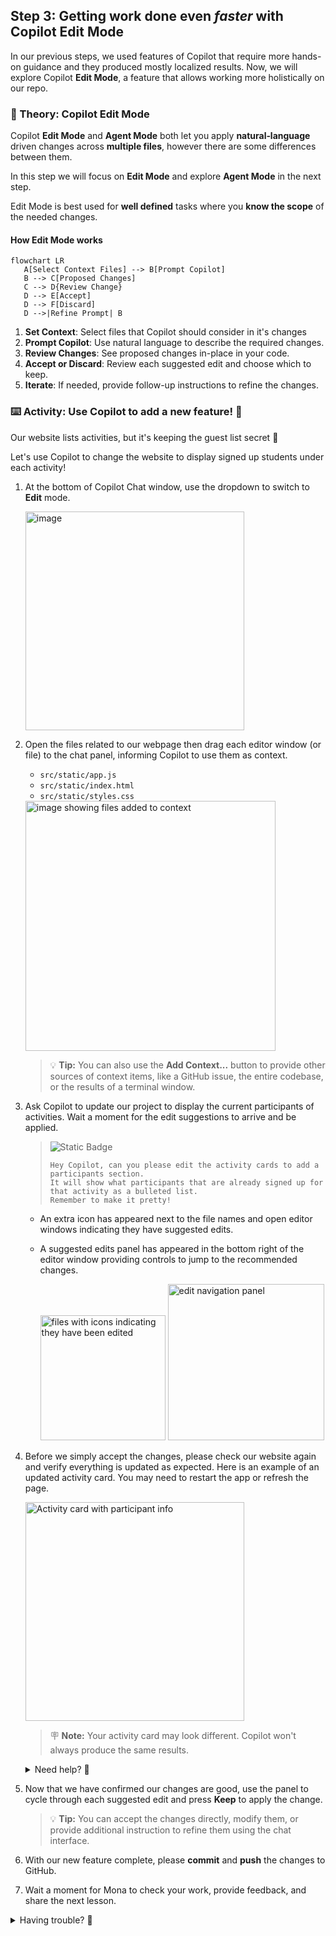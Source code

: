 ## Step 3: Getting work done even _faster_ with Copilot Edit Mode

In our previous steps, we used features of Copilot that require more hands-on guidance and they produced mostly localized results. Now, we will explore Copilot **Edit Mode**, a feature that allows working more holistically on our repo.

### 📖 Theory: Copilot Edit Mode

Copilot **Edit Mode** and **Agent Mode** both let you apply **natural‑language** driven changes across **multiple files**, however there are some differences between them.

In this step we will focus on **Edit Mode** and explore **Agent Mode** in the next step.

Edit Mode is best used for **well defined** tasks where you **know the scope** of the needed changes.

#### How Edit Mode works

```mermaid
flowchart LR
   A[Select Context Files] --> B[Prompt Copilot]
   B --> C[Proposed Changes]
   C --> D{Review Change}
   D --> E[Accept]
   D --> F[Discard]
   D -->|Refine Prompt| B

```

1. **Set Context**: Select files that Copilot should consider in it's changes
1. **Prompt Copilot**: Use natural language to describe the required changes.
1. **Review Changes**: See proposed changes in-place in your code.
1. **Accept or Discard**: Review each suggested edit and choose which to keep.
1. **Iterate**: If needed, provide follow-up instructions to refine the changes.

### :keyboard: Activity: Use Copilot to add a new feature! :rocket:

Our website lists activities, but it's keeping the guest list secret 🤫 

Let's use Copilot to change the website to display signed up students under each activity!

1. At the bottom of Copilot Chat window, use the dropdown to switch to **Edit** mode.

   <img width="350" alt="image" src="https://github.com/user-attachments/assets/646fc94a-7d60-4821-b9cf-9ec6f4fd03d7" />

1. Open the files related to our webpage then drag each editor window (or file) to the chat panel, informing Copilot to use them as context.

   - `src/static/app.js`
   - `src/static/index.html`
   - `src/static/styles.css`

   <img width="400" alt="image showing files added to context" src="https://github.com/user-attachments/assets/8026a86b-b350-4b98-bf4f-764b61d157e7" />

   > 💡 **Tip:** You can also use the **Add Context...** button to provide other sources of context items, like a GitHub issue, the entire codebase, or the results of a terminal window.

1. Ask Copilot to update our project to display the current participants of activities. Wait a moment for the edit suggestions to arrive and be applied.

   > ![Static Badge](https://img.shields.io/badge/-Prompt-text?style=social&logo=github%20copilot)
   >
   > ```prompt
   > Hey Copilot, can you please edit the activity cards to add a participants section.
   > It will show what participants that are already signed up for that activity as a bulleted list.
   > Remember to make it pretty!
   > ```

   - An extra icon has appeared next to the file names and open editor windows indicating they have suggested edits.
   - A suggested edits panel has appeared in the bottom right of the editor window providing controls to jump to the recommended changes.

      <img width="200" alt="files with icons indicating they have been edited" src="https://github.com/user-attachments/assets/9c7c2e10-cd18-43c5-9947-cffd6dde0473" />

      <img width="250" alt="edit navigation panel" src="https://github.com/user-attachments/assets/a84965a5-2f43-4c93-a814-0fdeb3a06494" />


1. Before we simply accept the changes, please check our website again and verify everything is updated as expected. Here is an example of an updated activity card. You may need to restart the app or refresh the page.

   <img width="350" alt="Activity card with participant info" src="https://github.com/user-attachments/assets/c4d56187-4791-4c8e-87d7-d5ce7cdc0bee" />

   > 🪧 **Note:** Your activity card may look different. Copilot won't always produce the same results.

   <details>
   <summary>Need help? 🤷</summary><br/>
   If the website is not loading, here are some things to check.

   - Restart the VS Code Debugger to make sure the latest version of the website is served.
   - If you forgot the url, or closed the window, please review step 1.
   - Try hard refreshing the webpage or opening in a private window so it downloads a fresh copy.

   </details>

1. Now that we have confirmed our changes are good, use the panel to cycle through each suggested edit and press **Keep** to apply the change.

   > 💡 **Tip:** You can accept the changes directly, modify them, or provide additional instruction to refine them using the chat interface.

1. With our new feature complete, please **commit** and **push** the changes to GitHub.

1. Wait a moment for Mona to check your work, provide feedback, and share the next lesson.


<details>
<summary>Having trouble? 🤷</summary><br/>

If you don't get feedback, here are some things to check:

- Make sure your commit the changes in the `src/static/` directory to the branch `accelerate-with-copilot` and pushed/synchronized to GitHub.
- If Mona found a mistake, simply make a correction and push your changes again. Mona will check your work as many times as needed.

</details>
